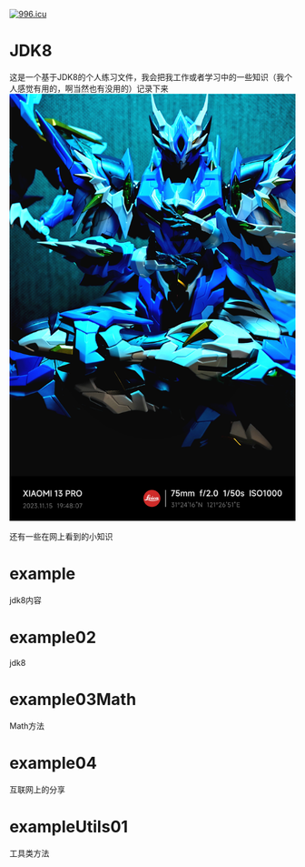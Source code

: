 
[![996.icu](https://img.shields.io/badge/link-996.icu-red.svg)](https://996.icu)
# JDK8
这是一个基于JDK8的个人练习文件，我会把我工作或者学习中的一些知识（我个人感觉有用的，啊当然也有没用的）记录下来
![img.png](src/main/java/org/static/png/IMG_20231115_195812.jpg)


还有一些在网上看到的小知识
# example
jdk8内容
# example02
jdk8
# example03Math
Math方法
# example04
互联网上的分享
# exampleUtils01
工具类方法